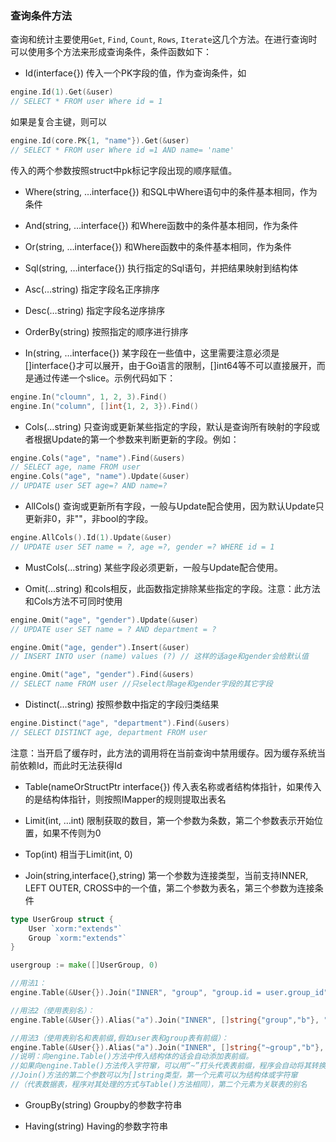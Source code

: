 ### 查询条件方法

查询和统计主要使用`Get`, `Find`, `Count`, `Rows`, `Iterate`这几个方法。在进行查询时可以使用多个方法来形成查询条件，条件函数如下：

* Id(interface{})
传入一个PK字段的值，作为查询条件，如
```Go
engine.Id(1).Get(&user)
// SELECT * FROM user Where id = 1
```

如果是复合主键，则可以
```Go
engine.Id(core.PK{1, "name"}).Get(&user)
// SELECT * FROM user Where id =1 AND name= 'name'
```
传入的两个参数按照struct中pk标记字段出现的顺序赋值。

* Where(string, …interface{})
和SQL中Where语句中的条件基本相同，作为条件

* And(string, …interface{})
和Where函数中的条件基本相同，作为条件

* Or(string, …interface{})
和Where函数中的条件基本相同，作为条件

* Sql(string, …interface{})
执行指定的Sql语句，并把结果映射到结构体

* Asc(…string)
指定字段名正序排序

* Desc(…string)
指定字段名逆序排序

* OrderBy(string)
按照指定的顺序进行排序

* In(string, …interface{})
某字段在一些值中，这里需要注意必须是[]interface{}才可以展开，由于Go语言的限制，[]int64等不可以直接展开，而是通过传递一个slice。示例代码如下：
```Go
engine.In("cloumn", 1, 2, 3).Find()
engine.In("column", []int{1, 2, 3}).Find()
```

* Cols(…string)
只查询或更新某些指定的字段，默认是查询所有映射的字段或者根据Update的第一个参数来判断更新的字段。例如：
```Go
engine.Cols("age", "name").Find(&users)
// SELECT age, name FROM user
engine.Cols("age", "name").Update(&user)
// UPDATE user SET age=? AND name=?
```

* AllCols()
查询或更新所有字段，一般与Update配合使用，因为默认Update只更新非0，非""，非bool的字段。
```Go
engine.AllCols().Id(1).Update(&user)
// UPDATE user SET name = ?, age =?, gender =? WHERE id = 1
```

* MustCols(…string)
某些字段必须更新，一般与Update配合使用。

* Omit(...string)
和cols相反，此函数指定排除某些指定的字段。注意：此方法和Cols方法不可同时使用
```Go
engine.Omit("age", "gender").Update(&user)
// UPDATE user SET name = ? AND department = ?

engine.Omit("age, gender").Insert(&user)
// INSERT INTO user (name) values (?) // 这样的话age和gender会给默认值

engine.Omit("age", "gender").Find(&users)
// SELECT name FROM user //只select除age和gender字段的其它字段
```

* Distinct(…string)
按照参数中指定的字段归类结果
```Go
engine.Distinct("age", "department").Find(&users)
// SELECT DISTINCT age, department FROM user
```
注意：当开启了缓存时，此方法的调用将在当前查询中禁用缓存。因为缓存系统当前依赖Id，而此时无法获得Id

* Table(nameOrStructPtr interface{})
传入表名称或者结构体指针，如果传入的是结构体指针，则按照IMapper的规则提取出表名

* Limit(int, …int)
限制获取的数目，第一个参数为条数，第二个参数表示开始位置，如果不传则为0

* Top(int)
相当于Limit(int, 0)

* Join(string,interface{},string)
第一个参数为连接类型，当前支持INNER, LEFT OUTER, CROSS中的一个值，第二个参数为表名，第三个参数为连接条件
```Go
type UserGroup struct {
    User `xorm:"extends"`
    Group `xorm:"extends"`
}

usergroup := make([]UserGroup, 0)

//用法1：
engine.Table(&User{}).Join("INNER", "group", "group.id = user.group_id").Find(&usergroup, &User{Id:id})

//用法2（使用表别名）：
engine.Table(&User{}).Alias("a").Join("INNER", []string{"group","b"}, "b.id = a.group_id").Find(&usergroup, &User{Id:id})

//用法3（使用表别名和表前缀,假如user表和group表有前缀）：
engine.Table(&User{}).Alias("a").Join("INNER", []string{"~group","b"}, "b.id = a.group_id").Find(&usergroup, &User{Id:id})
//说明：向engine.Table()方法中传入结构体的话会自动添加表前缀。
//如果向engine.Table()方法传入字符窜，可以用“~”打头代表表前缀，程序会自动将其转换为真实的表前缀;
//Join()方法的第二个参数可以为[]string类型，第一个元素可以为结构体或字符窜
//（代表数据表，程序对其处理的方式与Table()方法相同），第二个元素为关联表的别名
```

* GroupBy(string)
Groupby的参数字符串

* Having(string)
Having的参数字符串
